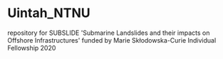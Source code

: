 # Uintah_NTNU
repository for SUBSLIDE 'Submarine Landslides and their impacts on Offshore Infrastructures' funded by Marie Skłodowska-Curie Individual Fellowship 2020
